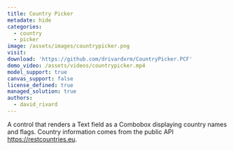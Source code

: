 ```yaml
---
title: Country Picker
metadate: hide
categories:
  - country
  - picker
image: /assets/images/countrypicker.png
visit: 
download: 'https://github.com/drivardxrm/CountryPicker.PCF'
demo_video: /assets/videos/countrypicker.mp4
model_support: true
canvas_support: false
license_defined: true
managed_solution: true
authors:
  - david_rivard
---
```

A control that renders a Text field as a Combobox displaying country names and flags. Country information comes from the public API <a target="_blank" href="https://restcountries.eu">https://restcountries.eu</a>.
